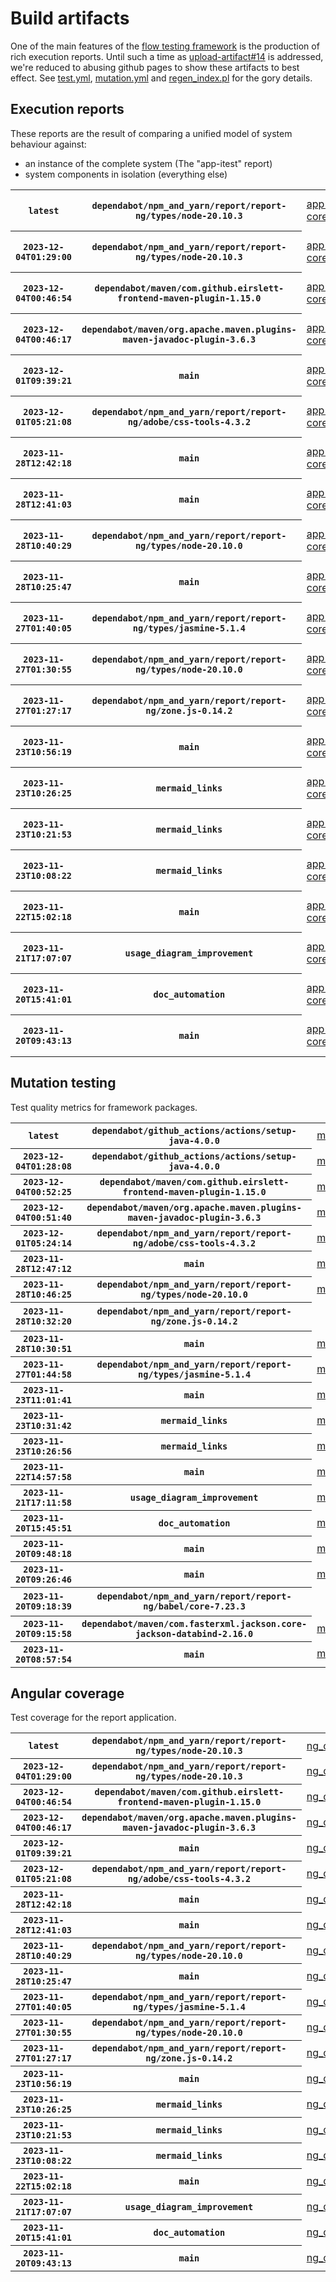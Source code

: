 # Build artifacts

One of the main features of the [flow testing framework](https://github.com/Mastercard/flow) is the production of rich execution reports.
Until such a time as [upload-artifact#14](https://github.com/actions/upload-artifact/issues/14) is addressed, we're reduced to abusing github pages to show these artifacts to best effect.
See [test.yml](https://github.com/Mastercard/flow/blob/main/.github/workflows/test.yml), [mutation.yml](https://github.com/Mastercard/flow/blob/main/.github/workflows/mutation.yml) and [regen_index.pl](https://github.com/Mastercard/flow/blob/pages/regen_index.pl) for the gory details.

## Execution reports

These reports are the result of comparing a unified model of system behaviour against:
 * an instance of the complete system (The "app-itest" report)
 * system components in isolation (everything else)

<!-- start:execution -->
<table>
	<tbody>
		<tr> <th><code>latest</code></th>
			 <th><code>dependabot/npm_and_yarn/report/report-ng/types/node-20.10.3</code></th>
			<td><a href="execution/latest/app-core/target/mctf/latest/index.html">app-core</a></td>
			<td><a href="execution/latest/app-histogram/target/mctf/latest/index.html">app-histogram</a></td>
			<td><a href="execution/latest/app-itest/target/mctf/latest/index.html">app-itest</a></td>
			<td><a href="execution/latest/app-queue/target/mctf/latest/index.html">app-queue</a></td>
			<td><a href="execution/latest/app-store/target/mctf/latest/index.html">app-store</a></td>
			<td><a href="execution/latest/app-ui/target/mctf/latest/index.html">app-ui</a></td>
			<td><a href="execution/latest/app-web-ui/target/mctf/latest/index.html">app-web-ui</a></td>
		</tr>
		<tr> <th><code>2023-12-04T01:29:00</code></th>
			 <th><code>dependabot/npm_and_yarn/report/report-ng/types/node-20.10.3</code></th>
			<td><a href="execution/1701653340/app-core/target/mctf/latest/index.html">app-core</a></td>
			<td><a href="execution/1701653340/app-histogram/target/mctf/latest/index.html">app-histogram</a></td>
			<td><a href="execution/1701653340/app-itest/target/mctf/latest/index.html">app-itest</a></td>
			<td><a href="execution/1701653340/app-queue/target/mctf/latest/index.html">app-queue</a></td>
			<td><a href="execution/1701653340/app-store/target/mctf/latest/index.html">app-store</a></td>
			<td><a href="execution/1701653340/app-ui/target/mctf/latest/index.html">app-ui</a></td>
			<td><a href="execution/1701653340/app-web-ui/target/mctf/latest/index.html">app-web-ui</a></td>
		</tr>
		<tr> <th><code>2023-12-04T00:46:54</code></th>
			 <th><code>dependabot/maven/com.github.eirslett-frontend-maven-plugin-1.15.0</code></th>
			<td><a href="execution/1701650814/app-core/target/mctf/latest/index.html">app-core</a></td>
			<td><a href="execution/1701650814/app-histogram/target/mctf/latest/index.html">app-histogram</a></td>
			<td><a href="execution/1701650814/app-itest/target/mctf/latest/index.html">app-itest</a></td>
			<td><a href="execution/1701650814/app-queue/target/mctf/latest/index.html">app-queue</a></td>
			<td><a href="execution/1701650814/app-store/target/mctf/latest/index.html">app-store</a></td>
			<td><a href="execution/1701650814/app-ui/target/mctf/latest/index.html">app-ui</a></td>
			<td><a href="execution/1701650814/app-web-ui/target/mctf/latest/index.html">app-web-ui</a></td>
		</tr>
		<tr> <th><code>2023-12-04T00:46:17</code></th>
			 <th><code>dependabot/maven/org.apache.maven.plugins-maven-javadoc-plugin-3.6.3</code></th>
			<td><a href="execution/1701650777/app-core/target/mctf/latest/index.html">app-core</a></td>
			<td><a href="execution/1701650777/app-histogram/target/mctf/latest/index.html">app-histogram</a></td>
			<td><a href="execution/1701650777/app-itest/target/mctf/latest/index.html">app-itest</a></td>
			<td><a href="execution/1701650777/app-queue/target/mctf/latest/index.html">app-queue</a></td>
			<td><a href="execution/1701650777/app-store/target/mctf/latest/index.html">app-store</a></td>
			<td><a href="execution/1701650777/app-ui/target/mctf/latest/index.html">app-ui</a></td>
			<td><a href="execution/1701650777/app-web-ui/target/mctf/latest/index.html">app-web-ui</a></td>
		</tr>
		<tr> <th><code>2023-12-01T09:39:21</code></th>
			 <th><code>main</code></th>
			<td><a href="execution/1701423561/app-core/target/mctf/latest/index.html">app-core</a></td>
			<td><a href="execution/1701423561/app-histogram/target/mctf/latest/index.html">app-histogram</a></td>
			<td><a href="execution/1701423561/app-itest/target/mctf/latest/index.html">app-itest</a></td>
			<td><a href="execution/1701423561/app-queue/target/mctf/latest/index.html">app-queue</a></td>
			<td><a href="execution/1701423561/app-store/target/mctf/latest/index.html">app-store</a></td>
			<td><a href="execution/1701423561/app-ui/target/mctf/latest/index.html">app-ui</a></td>
			<td><a href="execution/1701423561/app-web-ui/target/mctf/latest/index.html">app-web-ui</a></td>
		</tr>
		<tr> <th><code>2023-12-01T05:21:08</code></th>
			 <th><code>dependabot/npm_and_yarn/report/report-ng/adobe/css-tools-4.3.2</code></th>
			<td><a href="execution/1701408068/app-core/target/mctf/latest/index.html">app-core</a></td>
			<td><a href="execution/1701408068/app-histogram/target/mctf/latest/index.html">app-histogram</a></td>
			<td><a href="execution/1701408068/app-itest/target/mctf/latest/index.html">app-itest</a></td>
			<td><a href="execution/1701408068/app-queue/target/mctf/latest/index.html">app-queue</a></td>
			<td><a href="execution/1701408068/app-store/target/mctf/latest/index.html">app-store</a></td>
			<td><a href="execution/1701408068/app-ui/target/mctf/latest/index.html">app-ui</a></td>
			<td><a href="execution/1701408068/app-web-ui/target/mctf/latest/index.html">app-web-ui</a></td>
		</tr>
		<tr> <th><code>2023-11-28T12:42:18</code></th>
			 <th><code>main</code></th>
			<td><a href="execution/1701175338/app-core/target/mctf/latest/index.html">app-core</a></td>
			<td><a href="execution/1701175338/app-histogram/target/mctf/latest/index.html">app-histogram</a></td>
			<td><a href="execution/1701175338/app-itest/target/mctf/latest/index.html">app-itest</a></td>
			<td><a href="execution/1701175338/app-queue/target/mctf/latest/index.html">app-queue</a></td>
			<td><a href="execution/1701175338/app-store/target/mctf/latest/index.html">app-store</a></td>
			<td><a href="execution/1701175338/app-ui/target/mctf/latest/index.html">app-ui</a></td>
			<td><a href="execution/1701175338/app-web-ui/target/mctf/latest/index.html">app-web-ui</a></td>
		</tr>
		<tr> <th><code>2023-11-28T12:41:03</code></th>
			 <th><code>main</code></th>
			<td><a href="execution/1701175263/app-core/target/mctf/latest/index.html">app-core</a></td>
			<td><a href="execution/1701175263/app-histogram/target/mctf/latest/index.html">app-histogram</a></td>
			<td><a href="execution/1701175263/app-itest/target/mctf/latest/index.html">app-itest</a></td>
			<td><a href="execution/1701175263/app-queue/target/mctf/latest/index.html">app-queue</a></td>
			<td><a href="execution/1701175263/app-store/target/mctf/latest/index.html">app-store</a></td>
			<td><a href="execution/1701175263/app-ui/target/mctf/latest/index.html">app-ui</a></td>
			<td><a href="execution/1701175263/app-web-ui/target/mctf/latest/index.html">app-web-ui</a></td>
		</tr>
		<tr> <th><code>2023-11-28T10:40:29</code></th>
			 <th><code>dependabot/npm_and_yarn/report/report-ng/types/node-20.10.0</code></th>
			<td><a href="execution/1701168029/app-core/target/mctf/latest/index.html">app-core</a></td>
			<td><a href="execution/1701168029/app-histogram/target/mctf/latest/index.html">app-histogram</a></td>
			<td><a href="execution/1701168029/app-itest/target/mctf/latest/index.html">app-itest</a></td>
			<td><a href="execution/1701168029/app-queue/target/mctf/latest/index.html">app-queue</a></td>
			<td><a href="execution/1701168029/app-store/target/mctf/latest/index.html">app-store</a></td>
			<td><a href="execution/1701168029/app-ui/target/mctf/latest/index.html">app-ui</a></td>
			<td><a href="execution/1701168029/app-web-ui/target/mctf/latest/index.html">app-web-ui</a></td>
		</tr>
		<tr> <th><code>2023-11-28T10:25:47</code></th>
			 <th><code>main</code></th>
			<td><a href="execution/1701167147/app-core/target/mctf/latest/index.html">app-core</a></td>
			<td><a href="execution/1701167147/app-histogram/target/mctf/latest/index.html">app-histogram</a></td>
			<td><a href="execution/1701167147/app-itest/target/mctf/latest/index.html">app-itest</a></td>
			<td><a href="execution/1701167147/app-queue/target/mctf/latest/index.html">app-queue</a></td>
			<td><a href="execution/1701167147/app-store/target/mctf/latest/index.html">app-store</a></td>
			<td><a href="execution/1701167147/app-ui/target/mctf/latest/index.html">app-ui</a></td>
			<td><a href="execution/1701167147/app-web-ui/target/mctf/latest/index.html">app-web-ui</a></td>
		</tr>
		<tr> <th><code>2023-11-27T01:40:05</code></th>
			 <th><code>dependabot/npm_and_yarn/report/report-ng/types/jasmine-5.1.4</code></th>
			<td><a href="execution/1701049205/app-core/target/mctf/latest/index.html">app-core</a></td>
			<td><a href="execution/1701049205/app-histogram/target/mctf/latest/index.html">app-histogram</a></td>
			<td><a href="execution/1701049205/app-itest/target/mctf/latest/index.html">app-itest</a></td>
			<td><a href="execution/1701049205/app-queue/target/mctf/latest/index.html">app-queue</a></td>
			<td><a href="execution/1701049205/app-store/target/mctf/latest/index.html">app-store</a></td>
			<td><a href="execution/1701049205/app-ui/target/mctf/latest/index.html">app-ui</a></td>
			<td><a href="execution/1701049205/app-web-ui/target/mctf/latest/index.html">app-web-ui</a></td>
		</tr>
		<tr> <th><code>2023-11-27T01:30:55</code></th>
			 <th><code>dependabot/npm_and_yarn/report/report-ng/types/node-20.10.0</code></th>
			<td><a href="execution/1701048655/app-core/target/mctf/latest/index.html">app-core</a></td>
			<td><a href="execution/1701048655/app-histogram/target/mctf/latest/index.html">app-histogram</a></td>
			<td><a href="execution/1701048655/app-itest/target/mctf/latest/index.html">app-itest</a></td>
			<td><a href="execution/1701048655/app-queue/target/mctf/latest/index.html">app-queue</a></td>
			<td><a href="execution/1701048655/app-store/target/mctf/latest/index.html">app-store</a></td>
			<td><a href="execution/1701048655/app-ui/target/mctf/latest/index.html">app-ui</a></td>
			<td><a href="execution/1701048655/app-web-ui/target/mctf/latest/index.html">app-web-ui</a></td>
		</tr>
		<tr> <th><code>2023-11-27T01:27:17</code></th>
			 <th><code>dependabot/npm_and_yarn/report/report-ng/zone.js-0.14.2</code></th>
			<td><a href="execution/1701048437/app-core/target/mctf/latest/index.html">app-core</a></td>
			<td><a href="execution/1701048437/app-histogram/target/mctf/latest/index.html">app-histogram</a></td>
			<td><a href="execution/1701048437/app-itest/target/mctf/latest/index.html">app-itest</a></td>
			<td><a href="execution/1701048437/app-queue/target/mctf/latest/index.html">app-queue</a></td>
			<td><a href="execution/1701048437/app-store/target/mctf/latest/index.html">app-store</a></td>
			<td><a href="execution/1701048437/app-ui/target/mctf/latest/index.html">app-ui</a></td>
			<td><a href="execution/1701048437/app-web-ui/target/mctf/latest/index.html">app-web-ui</a></td>
		</tr>
		<tr> <th><code>2023-11-23T10:56:19</code></th>
			 <th><code>main</code></th>
			<td><a href="execution/1700736979/app-core/target/mctf/latest/index.html">app-core</a></td>
			<td><a href="execution/1700736979/app-histogram/target/mctf/latest/index.html">app-histogram</a></td>
			<td><a href="execution/1700736979/app-itest/target/mctf/latest/index.html">app-itest</a></td>
			<td><a href="execution/1700736979/app-queue/target/mctf/latest/index.html">app-queue</a></td>
			<td><a href="execution/1700736979/app-store/target/mctf/latest/index.html">app-store</a></td>
			<td><a href="execution/1700736979/app-ui/target/mctf/latest/index.html">app-ui</a></td>
			<td><a href="execution/1700736979/app-web-ui/target/mctf/latest/index.html">app-web-ui</a></td>
		</tr>
		<tr> <th><code>2023-11-23T10:26:25</code></th>
			 <th><code>mermaid_links</code></th>
			<td><a href="execution/1700735185/app-core/target/mctf/latest/index.html">app-core</a></td>
			<td><a href="execution/1700735185/app-histogram/target/mctf/latest/index.html">app-histogram</a></td>
			<td><a href="execution/1700735185/app-itest/target/mctf/latest/index.html">app-itest</a></td>
			<td><a href="execution/1700735185/app-queue/target/mctf/latest/index.html">app-queue</a></td>
			<td><a href="execution/1700735185/app-store/target/mctf/latest/index.html">app-store</a></td>
			<td><a href="execution/1700735185/app-ui/target/mctf/latest/index.html">app-ui</a></td>
			<td><a href="execution/1700735185/app-web-ui/target/mctf/latest/index.html">app-web-ui</a></td>
		</tr>
		<tr> <th><code>2023-11-23T10:21:53</code></th>
			 <th><code>mermaid_links</code></th>
			<td><a href="execution/1700734913/app-core/target/mctf/latest/index.html">app-core</a></td>
			<td><a href="execution/1700734913/app-histogram/target/mctf/latest/index.html">app-histogram</a></td>
			<td><a href="execution/1700734913/app-itest/target/mctf/latest/index.html">app-itest</a></td>
			<td><a href="execution/1700734913/app-queue/target/mctf/latest/index.html">app-queue</a></td>
			<td><a href="execution/1700734913/app-store/target/mctf/latest/index.html">app-store</a></td>
			<td><a href="execution/1700734913/app-ui/target/mctf/latest/index.html">app-ui</a></td>
			<td><a href="execution/1700734913/app-web-ui/target/mctf/latest/index.html">app-web-ui</a></td>
		</tr>
		<tr> <th><code>2023-11-23T10:08:22</code></th>
			 <th><code>mermaid_links</code></th>
			<td><a href="execution/1700734102/app-core/target/mctf/latest/index.html">app-core</a></td>
			<td><a href="execution/1700734102/app-histogram/target/mctf/latest/index.html">app-histogram</a></td>
			<td><a href="execution/1700734102/app-itest/target/mctf/latest/index.html">app-itest</a></td>
			<td><a href="execution/1700734102/app-queue/target/mctf/latest/index.html">app-queue</a></td>
			<td><a href="execution/1700734102/app-store/target/mctf/latest/index.html">app-store</a></td>
			<td><a href="execution/1700734102/app-ui/target/mctf/latest/index.html">app-ui</a></td>
			<td><a href="execution/1700734102/app-web-ui/target/mctf/latest/index.html">app-web-ui</a></td>
		</tr>
		<tr> <th><code>2023-11-22T15:02:18</code></th>
			 <th><code>main</code></th>
			<td><a href="execution/1700665338/app-core/target/mctf/latest/index.html">app-core</a></td>
			<td><a href="execution/1700665338/app-histogram/target/mctf/latest/index.html">app-histogram</a></td>
			<td><a href="execution/1700665338/app-itest/target/mctf/latest/index.html">app-itest</a></td>
			<td><a href="execution/1700665338/app-queue/target/mctf/latest/index.html">app-queue</a></td>
			<td><a href="execution/1700665338/app-store/target/mctf/latest/index.html">app-store</a></td>
			<td><a href="execution/1700665338/app-ui/target/mctf/latest/index.html">app-ui</a></td>
			<td><a href="execution/1700665338/app-web-ui/target/mctf/latest/index.html">app-web-ui</a></td>
		</tr>
		<tr> <th><code>2023-11-21T17:07:07</code></th>
			 <th><code>usage_diagram_improvement</code></th>
			<td><a href="execution/1700586427/app-core/target/mctf/latest/index.html">app-core</a></td>
			<td><a href="execution/1700586427/app-histogram/target/mctf/latest/index.html">app-histogram</a></td>
			<td><a href="execution/1700586427/app-itest/target/mctf/latest/index.html">app-itest</a></td>
			<td><a href="execution/1700586427/app-queue/target/mctf/latest/index.html">app-queue</a></td>
			<td><a href="execution/1700586427/app-store/target/mctf/latest/index.html">app-store</a></td>
			<td><a href="execution/1700586427/app-ui/target/mctf/latest/index.html">app-ui</a></td>
			<td><a href="execution/1700586427/app-web-ui/target/mctf/latest/index.html">app-web-ui</a></td>
		</tr>
		<tr> <th><code>2023-11-20T15:41:01</code></th>
			 <th><code>doc_automation</code></th>
			<td><a href="execution/1700494861/app-core/target/mctf/latest/index.html">app-core</a></td>
			<td><a href="execution/1700494861/app-histogram/target/mctf/latest/index.html">app-histogram</a></td>
			<td><a href="execution/1700494861/app-itest/target/mctf/latest/index.html">app-itest</a></td>
			<td><a href="execution/1700494861/app-queue/target/mctf/latest/index.html">app-queue</a></td>
			<td><a href="execution/1700494861/app-store/target/mctf/latest/index.html">app-store</a></td>
			<td><a href="execution/1700494861/app-ui/target/mctf/latest/index.html">app-ui</a></td>
			<td><a href="execution/1700494861/app-web-ui/target/mctf/latest/index.html">app-web-ui</a></td>
		</tr>
		<tr> <th><code>2023-11-20T09:43:13</code></th>
			 <th><code>main</code></th>
			<td><a href="execution/1700473393/app-core/target/mctf/latest/index.html">app-core</a></td>
			<td><a href="execution/1700473393/app-histogram/target/mctf/latest/index.html">app-histogram</a></td>
			<td><a href="execution/1700473393/app-itest/target/mctf/latest/index.html">app-itest</a></td>
			<td><a href="execution/1700473393/app-queue/target/mctf/latest/index.html">app-queue</a></td>
			<td><a href="execution/1700473393/app-store/target/mctf/latest/index.html">app-store</a></td>
			<td><a href="execution/1700473393/app-ui/target/mctf/latest/index.html">app-ui</a></td>
			<td><a href="execution/1700473393/app-web-ui/target/mctf/latest/index.html">app-web-ui</a></td>
		</tr>
	</tbody>
</table>
<!-- end:execution -->

## Mutation testing

Test quality metrics for framework packages.

<!-- start:mutation -->
<table>
	<tbody>
		<tr> <th><code>latest</code></th>
			 <th><code>dependabot/github_actions/actions/setup-java-4.0.0</code></th>
			<td><a href="mutation/latest/mutation_report/index.html">mutation</a></td>
			<td></td>
			<td></td>
			<td></td>
			<td></td>
			<td></td>
			<td></td>
			<td></td>
			<td></td>
			<td></td>
			<td></td>
			<td></td>
			<td></td>
			<td></td>
			<td></td>
		</tr>
		<tr> <th><code>2023-12-04T01:28:08</code></th>
			 <th><code>dependabot/github_actions/actions/setup-java-4.0.0</code></th>
			<td><a href="mutation/1701653288/mutation_report/index.html">mutation</a></td>
			<td></td>
			<td></td>
			<td></td>
			<td></td>
			<td></td>
			<td></td>
			<td></td>
			<td></td>
			<td></td>
			<td></td>
			<td></td>
			<td></td>
			<td></td>
			<td></td>
		</tr>
		<tr> <th><code>2023-12-04T00:52:25</code></th>
			 <th><code>dependabot/maven/com.github.eirslett-frontend-maven-plugin-1.15.0</code></th>
			<td><a href="mutation/1701651145/mutation_report/index.html">mutation</a></td>
			<td></td>
			<td></td>
			<td></td>
			<td></td>
			<td></td>
			<td></td>
			<td></td>
			<td></td>
			<td></td>
			<td></td>
			<td></td>
			<td></td>
			<td></td>
			<td></td>
		</tr>
		<tr> <th><code>2023-12-04T00:51:40</code></th>
			 <th><code>dependabot/maven/org.apache.maven.plugins-maven-javadoc-plugin-3.6.3</code></th>
			<td><a href="mutation/1701651100/mutation_report/index.html">mutation</a></td>
			<td></td>
			<td></td>
			<td></td>
			<td></td>
			<td></td>
			<td></td>
			<td></td>
			<td></td>
			<td></td>
			<td></td>
			<td></td>
			<td></td>
			<td></td>
			<td></td>
		</tr>
		<tr> <th><code>2023-12-01T05:24:14</code></th>
			 <th><code>dependabot/npm_and_yarn/report/report-ng/adobe/css-tools-4.3.2</code></th>
			<td><a href="mutation/1701408254/mutation_report/index.html">mutation</a></td>
			<td></td>
			<td></td>
			<td></td>
			<td></td>
			<td></td>
			<td></td>
			<td></td>
			<td></td>
			<td></td>
			<td></td>
			<td></td>
			<td></td>
			<td></td>
			<td></td>
		</tr>
		<tr> <th><code>2023-11-28T12:47:12</code></th>
			 <th><code>main</code></th>
			<td><a href="mutation/1701175632/mutation_report/index.html">mutation</a></td>
			<td></td>
			<td></td>
			<td></td>
			<td></td>
			<td></td>
			<td></td>
			<td></td>
			<td></td>
			<td></td>
			<td></td>
			<td></td>
			<td></td>
			<td></td>
			<td></td>
		</tr>
		<tr> <th><code>2023-11-28T10:46:25</code></th>
			 <th><code>dependabot/npm_and_yarn/report/report-ng/types/node-20.10.0</code></th>
			<td><a href="mutation/1701168385/mutation_report/index.html">mutation</a></td>
			<td></td>
			<td></td>
			<td></td>
			<td></td>
			<td></td>
			<td></td>
			<td></td>
			<td></td>
			<td></td>
			<td></td>
			<td></td>
			<td></td>
			<td></td>
			<td></td>
		</tr>
		<tr> <th><code>2023-11-28T10:32:20</code></th>
			 <th><code>dependabot/npm_and_yarn/report/report-ng/zone.js-0.14.2</code></th>
			<td></td>
			<td><a href="mutation/1701167540/mutation_report/index.html">mutation_report</a></td>
			<td><a href="mutation/1701167540/project_mutation_reports/api/target/pit-reports/index.html">project_mutation_reports/api/target/pit-reports</a></td>
			<td><a href="mutation/1701167540/project_mutation_reports/builder/target/pit-reports/index.html">project_mutation_reports/builder/target/pit-reports</a></td>
			<td><a href="mutation/1701167540/project_mutation_reports/message/message-core/target/pit-reports/index.html">project_mutation_reports/message/message-core/target/pit-reports</a></td>
			<td><a href="mutation/1701167540/project_mutation_reports/message/message-http/target/pit-reports/index.html">project_mutation_reports/message/message-http/target/pit-reports</a></td>
			<td><a href="mutation/1701167540/project_mutation_reports/message/message-json/target/pit-reports/index.html">project_mutation_reports/message/message-json/target/pit-reports</a></td>
			<td><a href="mutation/1701167540/project_mutation_reports/message/message-sql/target/pit-reports/index.html">project_mutation_reports/message/message-sql/target/pit-reports</a></td>
			<td><a href="mutation/1701167540/project_mutation_reports/message/message-text/target/pit-reports/index.html">project_mutation_reports/message/message-text/target/pit-reports</a></td>
			<td><a href="mutation/1701167540/project_mutation_reports/message/message-web/target/pit-reports/index.html">project_mutation_reports/message/message-web/target/pit-reports</a></td>
			<td><a href="mutation/1701167540/project_mutation_reports/message/message-xml/target/pit-reports/index.html">project_mutation_reports/message/message-xml/target/pit-reports</a></td>
			<td><a href="mutation/1701167540/project_mutation_reports/model/target/pit-reports/index.html">project_mutation_reports/model/target/pit-reports</a></td>
			<td><a href="mutation/1701167540/project_mutation_reports/report/report-core/target/pit-reports/index.html">project_mutation_reports/report/report-core/target/pit-reports</a></td>
			<td><a href="mutation/1701167540/project_mutation_reports/validation/validation-core/target/pit-reports/index.html">project_mutation_reports/validation/validation-core/target/pit-reports</a></td>
			<td><a href="mutation/1701167540/project_mutation_reports/validation/validation-junit5/target/pit-reports/index.html">project_mutation_reports/validation/validation-junit5/target/pit-reports</a></td>
		</tr>
		<tr> <th><code>2023-11-28T10:30:51</code></th>
			 <th><code>main</code></th>
			<td><a href="mutation/1701167451/mutation_report/index.html">mutation</a></td>
			<td></td>
			<td></td>
			<td></td>
			<td></td>
			<td></td>
			<td></td>
			<td></td>
			<td></td>
			<td></td>
			<td></td>
			<td></td>
			<td></td>
			<td></td>
			<td></td>
		</tr>
		<tr> <th><code>2023-11-27T01:44:58</code></th>
			 <th><code>dependabot/npm_and_yarn/report/report-ng/types/jasmine-5.1.4</code></th>
			<td><a href="mutation/1701049498/mutation_report/index.html">mutation</a></td>
			<td></td>
			<td></td>
			<td></td>
			<td></td>
			<td></td>
			<td></td>
			<td></td>
			<td></td>
			<td></td>
			<td></td>
			<td></td>
			<td></td>
			<td></td>
			<td></td>
		</tr>
		<tr> <th><code>2023-11-23T11:01:41</code></th>
			 <th><code>main</code></th>
			<td><a href="mutation/1700737301/mutation_report/index.html">mutation</a></td>
			<td></td>
			<td></td>
			<td></td>
			<td></td>
			<td></td>
			<td></td>
			<td></td>
			<td></td>
			<td></td>
			<td></td>
			<td></td>
			<td></td>
			<td></td>
			<td></td>
		</tr>
		<tr> <th><code>2023-11-23T10:31:42</code></th>
			 <th><code>mermaid_links</code></th>
			<td><a href="mutation/1700735502/mutation_report/index.html">mutation</a></td>
			<td></td>
			<td></td>
			<td></td>
			<td></td>
			<td></td>
			<td></td>
			<td></td>
			<td></td>
			<td></td>
			<td></td>
			<td></td>
			<td></td>
			<td></td>
			<td></td>
		</tr>
		<tr> <th><code>2023-11-23T10:26:56</code></th>
			 <th><code>mermaid_links</code></th>
			<td><a href="mutation/1700735216/mutation_report/index.html">mutation</a></td>
			<td></td>
			<td></td>
			<td></td>
			<td></td>
			<td></td>
			<td></td>
			<td></td>
			<td></td>
			<td></td>
			<td></td>
			<td></td>
			<td></td>
			<td></td>
			<td></td>
		</tr>
		<tr> <th><code>2023-11-22T14:57:58</code></th>
			 <th><code>main</code></th>
			<td><a href="mutation/1700665078/mutation_report/index.html">mutation</a></td>
			<td></td>
			<td></td>
			<td></td>
			<td></td>
			<td></td>
			<td></td>
			<td></td>
			<td></td>
			<td></td>
			<td></td>
			<td></td>
			<td></td>
			<td></td>
			<td></td>
		</tr>
		<tr> <th><code>2023-11-21T17:11:58</code></th>
			 <th><code>usage_diagram_improvement</code></th>
			<td><a href="mutation/1700586718/mutation_report/index.html">mutation</a></td>
			<td></td>
			<td></td>
			<td></td>
			<td></td>
			<td></td>
			<td></td>
			<td></td>
			<td></td>
			<td></td>
			<td></td>
			<td></td>
			<td></td>
			<td></td>
			<td></td>
		</tr>
		<tr> <th><code>2023-11-20T15:45:51</code></th>
			 <th><code>doc_automation</code></th>
			<td><a href="mutation/1700495151/mutation_report/index.html">mutation</a></td>
			<td></td>
			<td></td>
			<td></td>
			<td></td>
			<td></td>
			<td></td>
			<td></td>
			<td></td>
			<td></td>
			<td></td>
			<td></td>
			<td></td>
			<td></td>
			<td></td>
		</tr>
		<tr> <th><code>2023-11-20T09:48:18</code></th>
			 <th><code>main</code></th>
			<td><a href="mutation/1700473698/mutation_report/index.html">mutation</a></td>
			<td></td>
			<td></td>
			<td></td>
			<td></td>
			<td></td>
			<td></td>
			<td></td>
			<td></td>
			<td></td>
			<td></td>
			<td></td>
			<td></td>
			<td></td>
			<td></td>
		</tr>
		<tr> <th><code>2023-11-20T09:26:46</code></th>
			 <th><code>main</code></th>
			<td><a href="mutation/1700472406/mutation_report/index.html">mutation</a></td>
			<td></td>
			<td></td>
			<td></td>
			<td></td>
			<td></td>
			<td></td>
			<td></td>
			<td></td>
			<td></td>
			<td></td>
			<td></td>
			<td></td>
			<td></td>
			<td></td>
		</tr>
		<tr> <th><code>2023-11-20T09:18:39</code></th>
			 <th><code>dependabot/npm_and_yarn/report/report-ng/babel/core-7.23.3</code></th>
			<td></td>
			<td><a href="mutation/1700471919/mutation_report/index.html">mutation_report</a></td>
			<td><a href="mutation/1700471919/project_mutation_reports/api/target/pit-reports/index.html">project_mutation_reports/api/target/pit-reports</a></td>
			<td><a href="mutation/1700471919/project_mutation_reports/builder/target/pit-reports/index.html">project_mutation_reports/builder/target/pit-reports</a></td>
			<td><a href="mutation/1700471919/project_mutation_reports/message/message-core/target/pit-reports/index.html">project_mutation_reports/message/message-core/target/pit-reports</a></td>
			<td><a href="mutation/1700471919/project_mutation_reports/message/message-http/target/pit-reports/index.html">project_mutation_reports/message/message-http/target/pit-reports</a></td>
			<td><a href="mutation/1700471919/project_mutation_reports/message/message-json/target/pit-reports/index.html">project_mutation_reports/message/message-json/target/pit-reports</a></td>
			<td><a href="mutation/1700471919/project_mutation_reports/message/message-sql/target/pit-reports/index.html">project_mutation_reports/message/message-sql/target/pit-reports</a></td>
			<td><a href="mutation/1700471919/project_mutation_reports/message/message-text/target/pit-reports/index.html">project_mutation_reports/message/message-text/target/pit-reports</a></td>
			<td><a href="mutation/1700471919/project_mutation_reports/message/message-web/target/pit-reports/index.html">project_mutation_reports/message/message-web/target/pit-reports</a></td>
			<td><a href="mutation/1700471919/project_mutation_reports/message/message-xml/target/pit-reports/index.html">project_mutation_reports/message/message-xml/target/pit-reports</a></td>
			<td><a href="mutation/1700471919/project_mutation_reports/model/target/pit-reports/index.html">project_mutation_reports/model/target/pit-reports</a></td>
			<td><a href="mutation/1700471919/project_mutation_reports/report/report-core/target/pit-reports/index.html">project_mutation_reports/report/report-core/target/pit-reports</a></td>
			<td><a href="mutation/1700471919/project_mutation_reports/validation/validation-core/target/pit-reports/index.html">project_mutation_reports/validation/validation-core/target/pit-reports</a></td>
			<td><a href="mutation/1700471919/project_mutation_reports/validation/validation-junit5/target/pit-reports/index.html">project_mutation_reports/validation/validation-junit5/target/pit-reports</a></td>
		</tr>
		<tr> <th><code>2023-11-20T09:15:58</code></th>
			 <th><code>dependabot/maven/com.fasterxml.jackson.core-jackson-databind-2.16.0</code></th>
			<td><a href="mutation/1700471758/mutation_report/index.html">mutation</a></td>
			<td></td>
			<td></td>
			<td></td>
			<td></td>
			<td></td>
			<td></td>
			<td></td>
			<td></td>
			<td></td>
			<td></td>
			<td></td>
			<td></td>
			<td></td>
			<td></td>
		</tr>
		<tr> <th><code>2023-11-20T08:57:54</code></th>
			 <th><code>main</code></th>
			<td><a href="mutation/1700470674/mutation_report/index.html">mutation</a></td>
			<td></td>
			<td></td>
			<td></td>
			<td></td>
			<td></td>
			<td></td>
			<td></td>
			<td></td>
			<td></td>
			<td></td>
			<td></td>
			<td></td>
			<td></td>
			<td></td>
		</tr>
	</tbody>
</table>
<!-- end:mutation -->

## Angular coverage

Test coverage for the report application.

<!-- start:ng_coverage -->
<table>
	<tbody>
		<tr> <th><code>latest</code></th>
			 <th><code>dependabot/npm_and_yarn/report/report-ng/types/node-20.10.3</code></th>
			<td><a href="ng_coverage/latest/report/index.html">ng_coverage</a></td>
		</tr>
		<tr> <th><code>2023-12-04T01:29:00</code></th>
			 <th><code>dependabot/npm_and_yarn/report/report-ng/types/node-20.10.3</code></th>
			<td><a href="ng_coverage/1701653340/report/index.html">ng_coverage</a></td>
		</tr>
		<tr> <th><code>2023-12-04T00:46:54</code></th>
			 <th><code>dependabot/maven/com.github.eirslett-frontend-maven-plugin-1.15.0</code></th>
			<td><a href="ng_coverage/1701650814/report/index.html">ng_coverage</a></td>
		</tr>
		<tr> <th><code>2023-12-04T00:46:17</code></th>
			 <th><code>dependabot/maven/org.apache.maven.plugins-maven-javadoc-plugin-3.6.3</code></th>
			<td><a href="ng_coverage/1701650777/report/index.html">ng_coverage</a></td>
		</tr>
		<tr> <th><code>2023-12-01T09:39:21</code></th>
			 <th><code>main</code></th>
			<td><a href="ng_coverage/1701423561/report/index.html">ng_coverage</a></td>
		</tr>
		<tr> <th><code>2023-12-01T05:21:08</code></th>
			 <th><code>dependabot/npm_and_yarn/report/report-ng/adobe/css-tools-4.3.2</code></th>
			<td><a href="ng_coverage/1701408068/report/index.html">ng_coverage</a></td>
		</tr>
		<tr> <th><code>2023-11-28T12:42:18</code></th>
			 <th><code>main</code></th>
			<td><a href="ng_coverage/1701175338/report/index.html">ng_coverage</a></td>
		</tr>
		<tr> <th><code>2023-11-28T12:41:03</code></th>
			 <th><code>main</code></th>
			<td><a href="ng_coverage/1701175263/report/index.html">ng_coverage</a></td>
		</tr>
		<tr> <th><code>2023-11-28T10:40:29</code></th>
			 <th><code>dependabot/npm_and_yarn/report/report-ng/types/node-20.10.0</code></th>
			<td><a href="ng_coverage/1701168029/report/index.html">ng_coverage</a></td>
		</tr>
		<tr> <th><code>2023-11-28T10:25:47</code></th>
			 <th><code>main</code></th>
			<td><a href="ng_coverage/1701167147/report/index.html">ng_coverage</a></td>
		</tr>
		<tr> <th><code>2023-11-27T01:40:05</code></th>
			 <th><code>dependabot/npm_and_yarn/report/report-ng/types/jasmine-5.1.4</code></th>
			<td><a href="ng_coverage/1701049205/report/index.html">ng_coverage</a></td>
		</tr>
		<tr> <th><code>2023-11-27T01:30:55</code></th>
			 <th><code>dependabot/npm_and_yarn/report/report-ng/types/node-20.10.0</code></th>
			<td><a href="ng_coverage/1701048655/report/index.html">ng_coverage</a></td>
		</tr>
		<tr> <th><code>2023-11-27T01:27:17</code></th>
			 <th><code>dependabot/npm_and_yarn/report/report-ng/zone.js-0.14.2</code></th>
			<td><a href="ng_coverage/1701048437/report/index.html">ng_coverage</a></td>
		</tr>
		<tr> <th><code>2023-11-23T10:56:19</code></th>
			 <th><code>main</code></th>
			<td><a href="ng_coverage/1700736979/report/index.html">ng_coverage</a></td>
		</tr>
		<tr> <th><code>2023-11-23T10:26:25</code></th>
			 <th><code>mermaid_links</code></th>
			<td><a href="ng_coverage/1700735185/report/index.html">ng_coverage</a></td>
		</tr>
		<tr> <th><code>2023-11-23T10:21:53</code></th>
			 <th><code>mermaid_links</code></th>
			<td><a href="ng_coverage/1700734913/report/index.html">ng_coverage</a></td>
		</tr>
		<tr> <th><code>2023-11-23T10:08:22</code></th>
			 <th><code>mermaid_links</code></th>
			<td><a href="ng_coverage/1700734102/report/index.html">ng_coverage</a></td>
		</tr>
		<tr> <th><code>2023-11-22T15:02:18</code></th>
			 <th><code>main</code></th>
			<td><a href="ng_coverage/1700665338/report/index.html">ng_coverage</a></td>
		</tr>
		<tr> <th><code>2023-11-21T17:07:07</code></th>
			 <th><code>usage_diagram_improvement</code></th>
			<td><a href="ng_coverage/1700586427/report/index.html">ng_coverage</a></td>
		</tr>
		<tr> <th><code>2023-11-20T15:41:01</code></th>
			 <th><code>doc_automation</code></th>
			<td><a href="ng_coverage/1700494861/report/index.html">ng_coverage</a></td>
		</tr>
		<tr> <th><code>2023-11-20T09:43:13</code></th>
			 <th><code>main</code></th>
			<td><a href="ng_coverage/1700473393/report/index.html">ng_coverage</a></td>
		</tr>
	</tbody>
</table>
<!-- end:ng_coverage -->